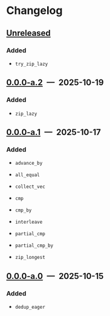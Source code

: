 # Changelog

## [Unreleased]

### Added

- `try_zip_lazy`

## [0.0.0-a.2] — 2025-10-19

### Added

- `zip_lazy`

## [0.0.0-a.1] — 2025-10-17

### Added

- `advance_by`

- `all_equal`

- `collect_vec`

- `cmp`

- `cmp_by`

- `interleave`

- `partial_cmp`

- `partial_cmp_by`

- `zip_longest`

## [0.0.0-a.0] — 2025-10-15

### Added

- `dedup_eager`

[unreleased]: https://github.com/parrrate/ruchei/compare/ruchei-itertools/0.0.0-a.2...HEAD
[0.0.0-a.2]: https://github.com/parrrate/ruchei/compare/ruchei-itertools/0.0.0-a.1...ruchei-itertools/0.0.0-a.2
[0.0.0-a.1]: https://github.com/parrrate/ruchei/compare/ruchei-itertools/0.0.0-a.0...ruchei-itertools/0.0.0-a.1
[0.0.0-a.0]: https://github.com/parrrate/ruchei/releases/tag/ruchei-itertools/0.0.0-a.0

